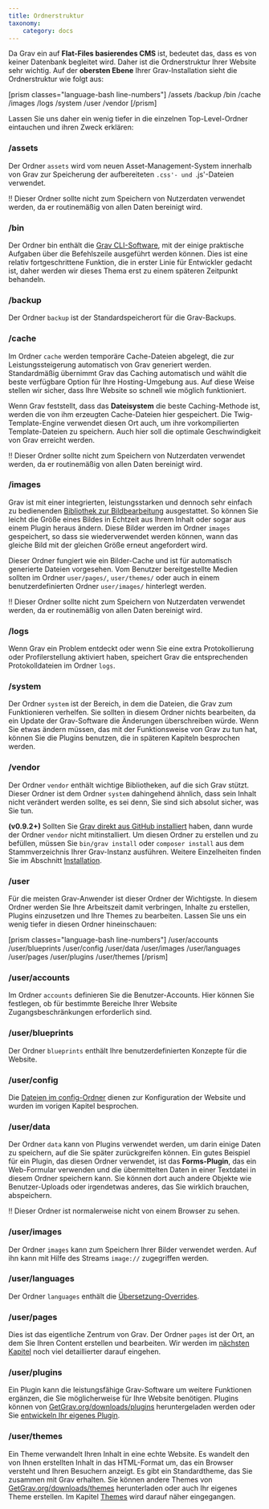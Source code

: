 ```yaml
---
title: Ordnerstruktur
taxonomy:
    category: docs
---
```


Da Grav ein auf **Flat-Files basierendes CMS** ist, bedeutet das, dass es von keiner Datenbank begleitet wird. Daher ist die Ordnerstruktur Ihrer Website sehr wichtig.  Auf der **obersten Ebene** Ihrer Grav-Installation sieht die Ordnerstruktur wie folgt aus:

[prism classes="language-bash line-numbers"]
/assets
/backup
/bin
/cache
/images
/logs
/system
/user
/vendor
[/prism]

Lassen Sie uns daher ein wenig tiefer in die einzelnen Top-Level-Ordner eintauchen und ihren Zweck erklären:

### /assets

Der Ordner `assets` wird vom neuen Asset-Management-System innerhalb von Grav zur Speicherung der aufbereiteten `.css'- und `.js'-Dateien verwendet.

!! Dieser Ordner sollte nicht zum Speichern von Nutzerdaten verwendet werden, da er routinemäßig von allen Daten bereinigt wird.

### /bin

Der Ordner bin enthält die [Grav CLI-Software](../grav-cli), mit der einige praktische Aufgaben über die Befehlszeile ausgeführt werden können. Dies ist eine relativ fortgeschrittene Funktion, die in erster Linie für Entwickler gedacht ist, daher werden wir dieses Thema erst zu einem späteren Zeitpunkt behandeln.

### /backup

Der Ordner `backup` ist der Standardspeicherort für die Grav-Backups.

### /cache

Im Ordner `cache` werden temporäre Cache-Dateien abgelegt, die zur Leistungssteigerung automatisch von Grav generiert werden.  Standardmäßig übernimmt Grav das Caching automatisch und wählt die beste verfügbare Option für Ihre Hosting-Umgebung aus. Auf diese Weise stellen wir sicher, dass Ihre Website so schnell wie möglich funktioniert.

Wenn Grav feststellt, dass das **Dateisystem** die beste Caching-Methode ist, werden die von ihm erzeugten Cache-Dateien hier gespeichert.  Die Twig-Template-Engine verwendet diesen Ort auch, um ihre vorkompilierten Template-Dateien zu speichern.  Auch hier soll die optimale Geschwindigkeit von Grav erreicht werden.

!! Dieser Ordner sollte nicht zum Speichern von Nutzerdaten verwendet werden, da er routinemäßig von allen Daten bereinigt wird.

### /images

Grav ist mit einer integrierten, leistungsstarken und dennoch sehr einfach zu bedienenden [Bibliothek zur Bildbearbeitung](../../content/media) ausgestattet. So können Sie leicht die Größe eines Bildes in Echtzeit aus Ihrem Inhalt oder sogar aus einem Plugin heraus ändern. Diese Bilder werden im Ordner `images` gespeichert, so dass sie wiederverwendet werden können, wann das gleiche Bild mit der gleichen Größe erneut angefordert wird.

Dieser Ordner fungiert wie ein Bilder-Cache und ist für automatisch generierte Dateien vorgesehen.  Vom Benutzer bereitgestellte Medien sollten im Ordner `user/pages/`, `user/themes/` oder auch in einem benutzerdefinierten Ordner `user/images/` hinterlegt werden.

!! Dieser Ordner sollte nicht zum Speichern von Nutzerdaten verwendet werden, da er routinemäßig von allen Daten bereinigt wird.

### /logs

Wenn Grav ein Problem entdeckt oder wenn Sie eine extra Protokollierung oder Profilerstellung aktiviert haben, speichert Grav die entsprechenden Protokolldateien im Ordner `logs`.

### /system

Der Ordner `system` ist der Bereich, in dem die Dateien, die Grav zum Funktionieren verhelfen.  Sie sollten in diesem Ordner nichts bearbeiten, da ein Update der Grav-Software die Änderungen überschreiben würde.  Wenn Sie etwas ändern müssen, das mit der Funktionsweise von Grav zu tun hat, können Sie die Plugins benutzen, die in späteren Kapiteln besprochen werden.

### /vendor

Der Ordner `vendor` enthält wichtige Bibliotheken, auf die sich Grav stützt.  Dieser Ordner ist dem Ordner `system` dahingehend ähnlich, dass sein Inhalt nicht verändert werden sollte, es sei denn, Sie sind sich absolut sicher, was Sie tun.

**(v0.9.2+)**  Sollten Sie [Grav direkt aus GitHub installiert](../installation) haben, dann wurde der Ordner `vendor` nicht mitinstalliert. Um diesen Ordner zu erstellen und zu befüllen, müssen Sie `bin/grav install` oder `composer install` aus dem Stammverzeichnis Ihrer Grav-Instanz ausführen. Weitere Einzelheiten finden Sie im Abschnitt [Installation](../installation).

### /user

Für die meisten Grav-Anwender ist dieser Ordner der Wichtigste. In diesem Ordner werden Sie Ihre Arbeitszeit damit verbringen, Inhalte zu erstellen, Plugins einzusetzen und Ihre Themes zu bearbeiten. Lassen Sie uns ein wenig tiefer in diesen Ordner hineinschauen:

[prism classes="language-bash line-numbers"]
/user/accounts
/user/blueprints
/user/config
/user/data
/user/images
/user/languages
/user/pages
/user/plugins
/user/themes
[/prism]

### /user/accounts

Im Ordner `accounts` definieren Sie die Benutzer-Accounts. Hier können Sie festlegen, ob für bestimmte Bereiche Ihrer Website Zugangsbeschränkungen erforderlich sind.

### /user/blueprints

Der Ordner `blueprints` enthält Ihre benutzerdefinierten Konzepte für die Website.

### /user/config

Die [Dateien im config-Ordner](../grav-configuration) dienen zur Konfiguration der Website und wurden im vorigen Kapitel besprochen.

### /user/data

Der Ordner `data` kann von Plugins verwendet werden, um darin einige Daten zu speichern, auf die Sie später zurückgreifen können.  Ein gutes Beispiel für ein Plugin, das diesen Ordner verwendet, ist das **Forms-Plugin**, das ein Web-Formular verwenden und die übermittelten Daten in einer Textdatei in diesem Ordner speichern kann.  Sie können dort auch andere Objekte wie Benutzer-Uploads oder irgendetwas anderes, das Sie wirklich brauchen, abspeichern.

!! Dieser Ordner ist normalerweise nicht von einem Browser zu sehen.

### /user/images

Der Ordner `images` kann zum Speichern Ihrer Bilder verwendet werden. Auf ihn kann mit Hilfe des Streams `image://` zugegriffen werden.


### /user/languages

Der Ordner `languages` enthält die [Übersetzung-Overrides](../../content/multi-language#Übersetzung-Overrides).

### /user/pages

Dies ist das eigentliche Zentrum von Grav. Der Ordner `pages` ist der Ort, an dem Sie Ihren Content erstellen und bearbeiten.  Wir werden im [nächsten Kapitel](../../content) noch viel detaillierter darauf eingehen.

### /user/plugins

Ein Plugin kann die leistungsfähige Grav-Software um weitere Funktionen ergänzen, die Sie möglicherweise für Ihre Website benötigen. Plugins können von [GetGrav.org/downloads/plugins](https://getgrav.org/downloads/plugins) heruntergeladen werden oder Sie [entwickeln Ihr eigenes Plugin](../../plugins/plugin-tutorial).

### /user/themes

Ein Theme verwandelt Ihren Inhalt in eine echte Website. Es wandelt den von Ihnen erstellten Inhalt in das HTML-Format um, das ein Browser versteht und Ihren Besuchern anzeigt. Es gibt ein Standardtheme, das Sie zusammen mit Grav erhalten. Sie können andere Themes von [GetGrav.org/downloads/themes](https://getgrav.org/downloads/themes) herunterladen oder auch Ihr eigenes Theme erstellen. Im Kapitel [Themes](../../themes) wird darauf näher eingegangen.
